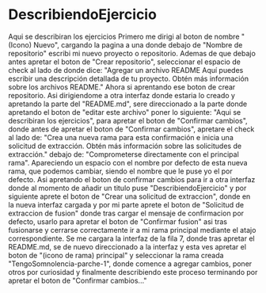 # DescribiendoEjercicio
Aqui se describiran los ejercicios
Primero me dirigi al boton de nombre "(Icono) Nuevo", cargando la pagina a una donde debajo de "Nombre de repositorio" escribi mi nuevo proyecto o repositorio.
Ademas de que debajo antes apretar el boton de "Crear repositorio", seleccionar el espacio de check al lado de donde dice:
"Agregar un archivo README
Aquí puedes escribir una descripción detallada de tu proyecto. Obtén más información sobre los archivos README." Ahora si aprentando ese boton de crear repositorio.
Asi dirigiendome a otra interfaz donde estaria lo creado y apretando la parte del "README.md", sere direccionado a la parte donde apretando el boton de "editar este archivo" poner lo siguiente: "Aqui se describiran los ejercicios", para apretar el boton de "Confirmar cambios", donde antes de apretar el boton de "Confirmar cambios", apretare el check al lado de:
"Crea una nueva rama para esta confirmación e inicia una solicitud de extracción. Obtén más información sobre las solicitudes de extracción." debajo de:
"Comprometerse directamente con el principal rama". Apareciendo un espacio con el nombre por defecto de esta nueva rama, que podemos cambiar, siendo el nombre que le puse yo el por defecto.
Asi apretando el boton de confirmar cambios para ir a otra interfaz donde al momento de añadir un titulo puse "DescribiendoEjercicio" y por siguiente aprete el boton de "Crear una solicitud de extraccion", donde en la nueva interfaz cargada y por mi parte aprete el boton de "Solicitud de extraccion de fusion" donde tras cargar el mensaje de confirmacion por defecto, usarlo para apretar el boton de "Confirmar fusion" asi tras fusionarse y cerrarse correctamente ir a mi rama principal mediante el atajo correspondiente.
Se me cargara la interfaz de la fila 7, donde tras apretar el README.md, se de nuevo direccionado a la interfaz y esta ves apretar el boton de "(icono de rama) principal" y seleccionar la rama creada "TengoSomnolencia-parche-1", donde comence a agregar cambios, poner otros por curiosidad y finalmente describiendo este proceso terminando por apretar el boton de "Confirmar cambios..."
